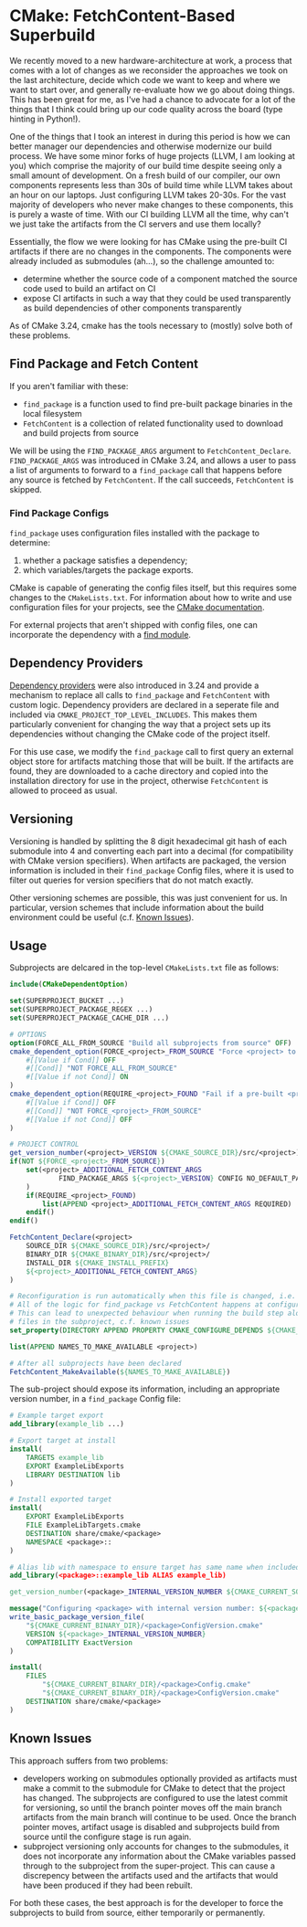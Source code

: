 # CMake: FetchContent-Based Superbuild

We recently moved to a new hardware-architecture at work, a process that comes with a lot of changes as we reconsider the approaches we took on the last architecture, decide which code we want to keep and where we want to start over, and generally re-evaluate how we go about doing things. This has been great for me, as I've had a chance to advocate for a lot of the things that I think could bring up our code quality across the board (type hinting in Python!).

One of the things that I took an interest in during this period is how we can better manager our dependencies and otherwise modernize our build process. We have some minor forks of huge projects (LLVM, I am looking at you) which comprise the majority of our build time despite seeing only a small amount of development. On a fresh build of our compiler, our own components represents less than 30s of build time while LLVM takes about an hour on our laptops. Just configuring LLVM takes 20-30s. For the vast majority of developers who never make changes to these components, this is purely a waste of time. With our CI building LLVM all the time, why can't we just take the artifacts from the CI servers and use them locally?

Essentially, the flow we were looking for has CMake using the pre-built CI artifacts if there are no changes in the components. The components were already included as submodules (ah...), so the challenge amounted to:
- determine whether the source code of a component matched the source code used to build an artifact on CI
- expose CI artifacts in such a way that they could be used transparently as build dependencies of other components transparently

As of CMake 3.24, cmake has the tools necessary to (mostly) solve both of these problems.

## Find Package and Fetch Content

If you aren't familiar with these:
- `find_package` is a function used to find pre-built package binaries in the local filesystem
- `FetchContent` is a collection of related functionality used to download and build projects from source

We will be using the `FIND_PACKAGE_ARGS` argument to `FetchContent_Declare`. `FIND_PACKAGE_ARGS` was introduced in CMake 3.24, and allows a user to pass a list of arguments to forward to a `find_package` call that happens before any source is fetched by `FetchContent`. If the call succeeds, `FetchContent` is skipped.

### Find Package Configs

`find_package` uses configuration files installed with the package to determine:
1. whether a package satisfies a dependency;
2. which variables/targets the package exports.

CMake is capable of generating the config files itself, but this requires some changes to the `CMakeLists.txt`. For information about how to write and use configuration files for your projects, see the [CMake documentation](https://cmake.org/cmake/help/latest/command/find_package.html#id8).

For external projects that aren't shipped with config files, one can incorporate the dependency with a [find module](https://cmake.org/cmake/help/latest/manual/cmake-developer.7.html#find-modules).

## Dependency Providers

[Dependency providers](https://cmake.org/cmake/help/latest/command/cmake_language.html#dependency-providers) were also introduced in 3.24 and provide a mechanism to replace all calls to `find_package` and `FetchContent` with custom logic. Dependency providers are declared in a seperate file and included via `CMAKE_PROJECT_TOP_LEVEL_INCLUDES`. This makes them particularly convenient for changing the way that a project sets up its dependencies without changing the CMake code of the project itself.

For this use case, we modify the `find_package` call to first query an external object store for artifacts matching those that will be built. If the artifacts are found, they are downloaded to a cache directory and copied into the installation directory for use in the project, otherwise `FetchContent` is allowed to proceed as usual.

## Versioning

Versioning is handled by splitting the 8 digit hexadecimal git hash of each submodule into 4 and converting each part into a decimal (for compatibility with CMake version specifiers). When artifacts are packaged, the version information is included in their `find_package` Config files, where it is used to filter out queries for version specifiers that do not match exactly.

Other versioning schemes are possible, this was just convenient for us. In particular, version schemes that include information about the build environment could be useful (c.f. [Known Issues](#known-issues)).

## Usage

Subprojects are delcared in the top-level `CMakeLists.txt` file as follows:
```cmake
include(CMakeDependentOption)

set(SUPERPROJECT_BUCKET ...)
set(SUPERPROJECT_PACKAGE_REGEX ...)
set(SUPERPROJECT_PACKAGE_CACHE_DIR ...)

# OPTIONS
option(FORCE_ALL_FROM_SOURCE "Build all subprojects from source" OFF)
cmake_dependent_option(FORCE_<project>_FROM_SOURCE "Force <project> to build from source"
    #[[Value if Cond]] OFF
    #[[Cond]] "NOT FORCE_ALL_FROM_SOURCE"
    #[[Value if not Cond]] ON
)
cmake_dependent_option(REQUIRE_<project>_FOUND "Fail if a pre-built <project> is not found"
    #[[Value if Cond]] OFF
    #[[Cond]] "NOT FORCE_<project>_FROM_SOURCE"
    #[[Value if not Cond]] OFF
)

# PROJECT CONTROL
get_version_number(<project>_VERSION ${CMAKE_SOURCE_DIR}/src/<project>)
if(NOT ${FORCE_<project>_FROM_SOURCE})
    set(<project>_ADDITIONAL_FETCH_CONTENT_ARGS
            FIND_PACKAGE_ARGS ${<project>_VERSION} CONFIG NO_DEFAULT_PATH PATHS ${CMAKE_INSTALL_PREFIX}
    )
    if(REQUIRE_<project>_FOUND)
        list(APPEND <project>_ADDITIONAL_FETCH_CONTENT_ARGS REQUIRED)
    endif()
endif()

FetchContent_Declare(<project>
    SOURCE_DIR ${CMAKE_SOURCE_DIR}/src/<project>/
    BINARY_DIR ${CMAKE_BINARY_DIR}/src/<project>/
    INSTALL_DIR ${CMAKE_INSTALL_PREFIX}
    ${<project>_ADDITIONAL_FETCH_CONTENT_ARGS}
)

# Reconfiguration is run automatically when this file is changed, i.e. branch pointer moves
# All of the logic for find_package vs FetchContent happens at configuration time
# This can lead to unexpected behaviour when running the build step alone if any
# files in the subproject, c.f. known issues
set_property(DIRECTORY APPEND PROPERTY CMAKE_CONFIGURE_DEPENDS ${CMAKE_CURRENT_SOURCE_DIR}/.git/modules/<project>/HEAD)

list(APPEND NAMES_TO_MAKE_AVAILABLE <project>)

# After all subprojects have been declared
FetchContent_MakeAvailable(${NAMES_TO_MAKE_AVAILABLE})
```

The sub-project should expose its information, including an appropriate version number, in a `find_package` Config file:
```cmake
# Example target export
add_library(example_lib ...)

# Export target at install
install(
    TARGETS example_lib
    EXPORT ExampleLibExports
    LIBRARY DESTINATION lib
)

# Install exported target
install(
    EXPORT ExampleLibExports
    FILE ExampleLibTargets.cmake
    DESTINATION share/cmake/<package>
    NAMESPACE <package>::
)

# Alias lib with namespace to ensure target has same name when included via find_package and FetchContent
add_library(<package>::example_lib ALIAS example_lib)

get_version_number(<package>_INTERNAL_VERSION_NUMBER ${CMAKE_CURRENT_SOURCE_DIR})

message("Configuring <package> with internal version number: ${<package>_INTERNAL_VERSION_NUMBER}")
write_basic_package_version_file(
    "${CMAKE_CURRENT_BINARY_DIR}/<package>ConfigVersion.cmake"
    VERSION ${<package>_INTERNAL_VERSION_NUMBER}
    COMPATIBILITY ExactVersion
)

install(
    FILES
        "${CMAKE_CURRENT_BINARY_DIR}/<package>Config.cmake"
        "${CMAKE_CURRENT_BINARY_DIR}/<package>ConfigVersion.cmake"
    DESTINATION share/cmake/<package>
)
```

## Known Issues

This approach suffers from two problems:
- developers working on submodules optionally provided as artifacts must make a commit to the submodule for CMake to detect that the project has changed. The subprojects are configured to use the latest commit for versioning, so until the branch pointer moves off the main branch artifacts from the main branch will continue to be used. Once the branch pointer moves, artifact usage is disabled and subprojects build from source until the configure stage is run again.
- subproject versioning only accounts for changes to the submodules, it does not incorporate any information about the CMake variables passed through to the subproject from the super-project. This can cause a discrepency between the artifacts used and the artifacts that would have been produced if they had been rebuilt.

For both these cases, the best approach is for the developer to force the subprojects to build from source, either temporarily or permanently.

